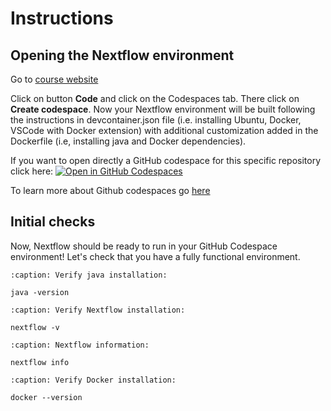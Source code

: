 # Instructions

## Opening the Nextflow environment
Go to [course website](https://github.com/biosustain/dsp_nextflow_training)

Click on button **Code** and click on the Codespaces tab. There click on **Create codespace**. Now your Nextflow environment will be built following the instructions in devcontainer.json file (i.e. installing Ubuntu, Docker, VSCode with Docker extension) with additional customization added in the Dockerfile (i.e, installing java and Docker dependencies).

If you want to open directly a GitHub codespace for this specific repository click here: [![Open in GitHub Codespaces](https://github.com/codespaces/badge.svg)](https://codespaces.new/biosustain/dsp_nextflow_training)

To learn more about Github codespaces go [here](https://github.com/features/codespaces)

## Initial checks
Now, Nextflow should be ready to run in your GitHub Codespace environment! Let's check that you have a fully functional environment.

```{code-block} bash
:caption: Verify java installation:

java -version
```

```{code-block} bash
:caption: Verify Nextflow installation:

nextflow -v
```

```{code-block} bash
:caption: Nextflow information:

nextflow info
```

```{code-block} bash
:caption: Verify Docker installation:

docker --version
```
